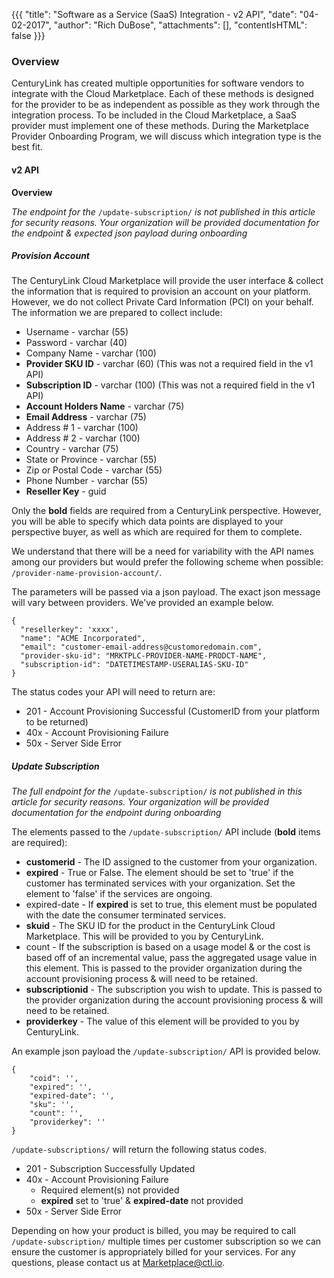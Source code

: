 {{{
 "title": "Software as a Service (SaaS) Integration - v2 API",
 "date": "04-02-2017",
 "author": "Rich DuBose",
 "attachments": [],
 "contentIsHTML": false
 }}}
 

### Overview

CenturyLink has created multiple opportunities for software vendors to integrate with the Cloud Marketplace. Each of these methods is designed for the provider to be as independent as possible as they work through the integration process.  To be included in the Cloud Marketplace, a SaaS provider must implement one of these methods. During the Marketplace Provider Onboarding Program, we will discuss which integration type is the best fit. 

#### v2 API

**Overview**

*The endpoint for the* ```/update-subscription/``` *is not published in this article for security reasons. Your organization will be provided documentation for the endpoint & expected json payload during onboarding*

##### Provision Account

The CenturyLink Cloud Marketplace will provide the user interface & collect the information that is required to provision an account on your platform. However, we do not collect Private Card Information (PCI) on your behalf. The information we are prepared to collect include:

* Username - varchar (55)
* Password - varchar (40)
* Company Name - varchar (100)
* **Provider SKU ID** - varchar (60) (This was not a required field in the v1 API)
* **Subscription ID** - varchar (100) (This was not a required field in the v1 API)
* **Account Holders Name** - varchar (75)
* **Email Address** - varchar (75)
* Address # 1 - varchar (100)
* Address # 2 - varchar (100)
* Country - varchar (75)
* State or Province - varchar (55)
* Zip or Postal Code - varchar (55)
* Phone Number - varchar (55)
* **Reseller Key** - guid

Only the **bold** fields are required from a CenturyLink perspective. However, you will be able to specify which data points are displayed to your perspective buyer, as well as which are required for them to complete.

We understand that there will be a need for variability with the API names among our providers but would prefer the following scheme when possible: ```/provider-name-provision-account/```. 

The parameters will be passed via a json payload. The exact json message will vary between providers. We've provided an example below.

```
{
  "resellerkey": 'xxxx',
  "name": "ACME Incorporated",
  "email": "customer-email-address@customoredomain.com",
  "provider-sku-id": "MRKTPLC-PROVIDER-NAME-PRODCT-NAME",
  "subscription-id": "DATETIMESTAMP-USERALIAS-SKU-ID"
}
```

The status codes your API will need to return are:

* 201 - Account Provisioning Successful (CustomerID from your platform to be returned)
* 40x - Account Provisioning Failure 
* 50x - Server Side Error

##### Update Subscription

*The full endpoint for the* ```/update-subscription/``` *is not published in this article for security reasons. Your organization will be provided documentation for the endpoint during onboarding*

The elements passed to the ```/update-subscription/``` API include (**bold** items are required):

* **customerid** - The ID assigned to the customer from your organization.
* **expired** - True or False. The element should be set to 'true' if the customer has terminated services with your organization. Set the element to 'false' if the services are ongoing.
* expired-date - If **expired** is set to true, this element must be populated with the date the consumer terminated services.
* **skuid** - The SKU ID for the product in the CenturyLink Cloud Marketplace. This will be provided to you by CenturyLink.
* count - If the subscription is based on a usage model & or the cost is based off of an incremental value, pass the aggregated usage value in this element. This is passed to the provider organization during the account provisioning process & will need to be retained.
* **subscriptionid** - The subscription you wish to update. This is passed to the provider organization during the account provisioning process & will need to be retained.
* **providerkey** - The value of this element will be provided to you by CenturyLink.

An example json payload the ```/update-subscription/``` API is provided below.

```
{
	"coid": '',
    "expired": '',
    "expired-date": '',
    "sku": '',
    "count": '',
    "providerkey": ''
}
```

```/update-subscriptions/``` will return the following status codes.

* 201 - Subscription Successfully Updated
* 40x - Account Provisioning Failure 
  * Required element(s) not provided
  * **expired** set to 'true' & **expired-date** not provided
* 50x - Server Side Error

Depending on how your product is billed, you may be required to call ```/update-subscription/``` multiple times per customer subscription so we can ensure the customer is appropriately billed for your services. For any questions, please contact us at [Marketplace@ctl.io](mailto:marketplace@ctl.io).
